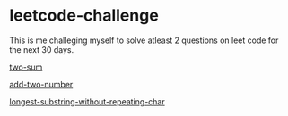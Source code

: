 # leetcode-challenge

This is me challeging myself to solve atleast 2 questions on leet code for the next 30 days.

[two-sum](two-sums.js)

[add-two-number](add-two-numbers.js)

[longest-substring-without-repeating-char](longest-substring-without-repeat.js)
